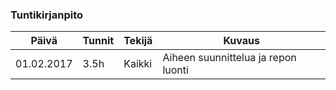 ### Tuntikirjanpito
Päivä | Tunnit | Tekijä | Kuvaus 
--------------- | ----- | ------  | ----
01.02.2017 | 3.5h | Kaikki | Aiheen suunnittelua ja repon luonti

